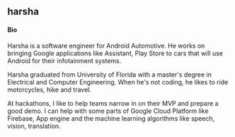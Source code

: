 ## harsha

#### Bio
Harsha is a software engineer for Android Automotive. He works on bringing Google applications like Assistant, Play Store to cars that will use Android for their infotainment systems.

Harsha graduated from University of Florida with a master's degree in Electrical and Computer Engineering. When he's not coding, he likes to ride motorcycles, hike and travel. 

At hackathons, I like to help teams narrow in on their MVP and prepare a good demo. I can help with some parts of Google Cloud Platform like Firebase, App engine and the machine learning algorithms like speech, vision, translation.
